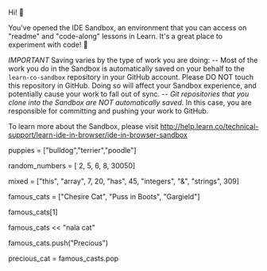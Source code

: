 
Hi! 👋

You've opened the IDE Sandbox, an environment that you can access on "readme" and "code-along" lessons in Learn. It's a great place to experiment with code! 🎉

*IMPORTANT*
Saving varies by the type of work you are doing:
-- Most of the work you do in the Sandbox is automatically saved on your behalf to the `learn-co-sandbox` repository in your GitHub account. Please DO NOT touch this repository in GitHub. Doing so will affect your Sandbox experience, and potentially cause your work to fall out of sync.
-- *Git repositories that you clone into the Sandbox are NOT automatically saved.* In this case, you are responsible for committing and pushing your work to GitHub. 

To learn more about the Sandbox, please visit http://help.learn.co/technical-support/learn-ide-in-browser/ide-in-browser-sandbox

puppies = ["bulldog","terrier","poodle"]

random_numbers = [ 2, 5, 6, 8, 30050]

mixed = ["this", "array", 7, 20, "has", 45, "integers", "&", "strings", 309]

famous_cats = ["Chesire Cat", "Puss in Boots", "Gargield"]

famous_cats[1]

famous_cats << "nala cat"

famous_cats.push("Precious")

precious_cat = famous_casts.pop
